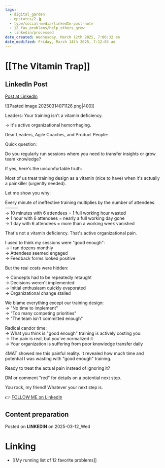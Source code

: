 ```yaml
---
tags:
  - digital_garden
  - epstatus/2-🪴
  - type/social-media/linkedIn-post-note
  - 12_fav_problems/help_others_grow
  - linkedin/processed
date_created: Wednesday, March 12th 2025, 7:06:32 am
date_modified: Friday, March 14th 2025, 7:12:03 am
---
```

# [[The Vitamin Trap]]
## LinkedIn Post
[Post at LinkedIn](https://www.linkedin.com/posts/sebastiankamilli_leaders-your-training-isnt-a-vitamin-deficiency-activity-7305482854547804160-YSMl?utm_source=share&utm_medium=member_desktop&rcm=ACoAAA1M1pkBgWCYPhT45EpfLiHzViQqRWNCIv4)

![[Pasted image 20250314071126.png|400]]

Leaders: Your training isn't a vitamin deficiency.  
  
→ It's active organizational hemorrhaging.  
  
Dear Leaders, Agile Coaches, and Product People:  
  
Quick question:  
  
Do you regularly run sessions where you need to transfer insights or grow team knowledge?  
  
If yes, here's the uncomfortable truth:  
  
Most of us treat training design as a vitamin (nice to have) when it's actually a painkiller (urgently needed).  
  
Let me show you why:  
  
Every minute of ineffective training multiplies by the number of attendees:  
———  
→ 10 minutes with 6 attendees = 1 full working hour wasted  
→ 1 hour with 6 attendees = nearly a full working day gone  
→ 1 day with 6 attendees = more than a working week vanished  
  
That's not a vitamin deficiency. That's active organizational pain.  
  
I used to think my sessions were "good enough":  
→ I ran dozens monthly  
→ Attendees seemed engaged  
→ Feedback forms looked positive  
  
But the real costs were hidden:  
  
→ Concepts had to be repeatedly retaught  
→ Decisions weren't implemented  
→ Initial enthusiasm quickly evaporated  
→ Organizational change stalled  
  
We blame everything except our training design:  
→ "No time to implement"  
→ "Too many competing priorities"  
→ "The team isn't committed enough"  
  
Radical candor time:  
→ What you think is "good enough" training is actively costing you  
→ The pain is real, but you've normalized it  
→ Your organization is suffering from poor knowledge transfer daily  
  
4MAT showed me this painful reality. It revealed how much time and potential I was wasting with "good enough" training.  
  
Ready to treat the actual pain instead of ignoring it?  
  
DM or comment "red" for details on a potential next step.  
  
You rock, my friend! Whatever your next step is.

👉 [FOLLOW ME on LinkedIn](https://www.linkedin.com/comm/mynetwork/discovery-see-all?usecase=PEOPLE_FOLLOWS&followMember=sebastiankamilli)

## Content preparation

Posted on **LINKEDIN** on 2025-03-12_Wed
# Linking
+ [[My running list of 12 favorite problems]]